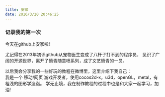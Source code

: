 ```yaml
---
title: 安家
date: 2016/3/20 20:46:25
---
```

### 记录我的第一次
今天在github上安家啦!
<!-- more -->
尤记得在2013年初识github从宠物医生变成了八杆子打不到的程序员，
见识了广阔的开源世界，离开了愤青随意喷系列，成了文艺愤青的一员。  

以后我会分享我的一些好玩的教程在微博里，这里介绍下我自己：  
我是一个 移动/网页 游戏开发者，使用cocos2d-x，u3d，openGL，metal，有粗浅的图形学造诣。 
学无止境，我在制作教程的过程中也是和大家一起学习，加油!


